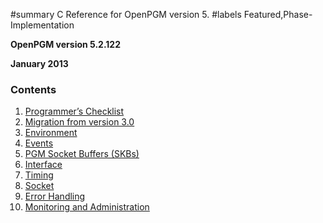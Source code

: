 ﻿#summary C Reference for OpenPGM version 5.
#labels Featured,Phase-Implementation

**OpenPGM version 5.2.122**

**January 2013**


### Contents ###
  1. [Programmer’s Checklist](OpenPgm5CReferenceProgrammersChecklist.md)
  1. [Migration from version 3.0](OpenPgm5CReferenceMigration.md)
  1. [Environment](OpenPgm5CReferenceEnvironment.md)
  1. [Events](OpenPgm5CReferenceEvents.md)
  1. [PGM Socket Buffers (SKBs)](OpenPgm5CReferencePgmSkbs.md)
  1. [Interface](OpenPgm5CReferenceInterface.md)
  1. [Timing](OpenPgm5CReferenceTiming.md)
  1. [Socket](OpenPgm5CReferenceSocket.md)
  1. [Error Handling](OpenPgm5CReferenceErrorHandling.md)
  1. [Monitoring and Administration](OpenPgm5CReferenceMonitoringAndAdministration.md)